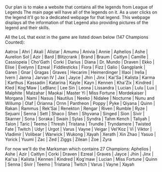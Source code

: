 Our plan is to make a website that contains all the legends from League of Legends
The main page will have all of the legends on it. As a user clicks on the legend it'll go to a dedicated webpage for that legend.
This webpage displays all the information of that Legend also providing pictures of the legend and their skills.

All the LoL that exist in the game are listed down below (147 Champions Counted):

Aatrox 
| Ahri
| Akali
| Alistar
| Amumu
| Anivia
| Annie
| Aphelios
| Ashe
| Aurelion Sol
| Azir
| Bard
| Blitzcrank
| Brand
| Braum
| Caitlyn
| Camille
| Cassiopeia
| Cho'Gath
| Corki
| Darius
| Diana
| Dr. Mundo
| Draven
| Ekko
| Elise
| Evelynn
| Ezreal
| Fiddlesticks
| Fiora
| Fizz
| Galio
| Gangplank
| Garen
| Gnar
| Gragas
| Graves
| Hecarim
| Heimerdinger
| Illaoi
| Irelia
| Ivern
| Janna
| Jarvan IV
| Jax
| Jayce
| Jhin
| Jinx
| Kai'Sa
| Kalista
| Karma
| Karthus
| Kassadin
| Katarina
| Kayle
| Kayn
| Kennen
| Kha'Zix
| Kindred
| Kled
| Kog'Maw
| LeBlanc
| Lee Sin
| Leona
| Lissandra
| Lucian
| Lulu
| Lux
| Malphite
| Malzahar
| Maokai
| Master Yi
| Miss Fortune
| Mordekaiser
| Morgana
| Nami
| Nasus
| Nautilus
| Neeko
| Nidalee
| Nocturne
| Nunu and Willump
| Olaf
| Orianna
| Ornn
| Pantheon
| Poppy
| Pyke
| Qiyana
| Quinn
| Rakan
| Rammus
| Rek'Sai
| Renekton
| Rengar
| Riven
| Rumble
| Ryze
| Sejuani
| Senna
| Sett
| Shaco
| Shen
| Shyvana
| Singed
| Sion
| Sivir
| Skarner
| Sona
| Soraka
| Swain
| Sylas
| Syndra
| Tahm Kench
| Taliyah
| Talon
| Taric
| Teemo
| Thresh
| Tristana
| Trundle
| Tryndamere
| Twisted Fate
| Twitch
| Udyr
| Urgot
| Varus
| Vayne
| Veigar
| Vel'Koz
| Vi
| Viktor
| Vladimir
| Volibear
| Warwick
| Wukong
| Xayah
| Xerath
| Xin Zhao
| Yasuo
| Yorick
| Yuumi
| Zac
| Zed
| Ziggs
| Zilean
| Zoe
| Zyra


For now we'll do the Marksman which contains 27 Champions:
Aphelios | Ashe | Azir | Caitlyn | Corki | Draven | Ezreal | Graves | Jayce
| Jhin | Jinx | Kai'sa | Kalista | Kennen | Kindred | Kog'maw | Lucian | Miss Fortune
| Quinn | Senna | Sivir | Teemo | Tristana | Twitch | Varus | Vayne | Xayah
